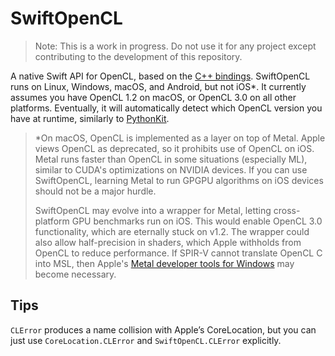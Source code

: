 # SwiftOpenCL

> Note: This is a work in progress. Do not use it for any project except contributing to the development of this repository.

A native Swift API for OpenCL, based on the [C++ bindings](https://github.com/KhronosGroup/OpenCL-CLHPP). SwiftOpenCL runs on Linux, Windows, macOS, and Android, but not iOS\*. It currently assumes you have OpenCL 1.2 on macOS, or OpenCL 3.0 on all other platforms. Eventually, it will automatically detect which OpenCL version you have at runtime, similarly to [PythonKit](https://github.com/pvieito/PythonKit).

> \*On macOS, OpenCL is implemented as a layer on top of Metal. Apple views OpenCL as deprecated, so it prohibits use of OpenCL on iOS. Metal runs faster than OpenCL in some situations (especially ML), similar to CUDA's optimizations on NVIDIA devices. If you can use SwiftOpenCL, learning Metal to run GPGPU algorithms on iOS devices should not be a major hurdle. 
>
> SwiftOpenCL may evolve into a wrapper for Metal, letting cross-platform GPU benchmarks run on iOS. This would enable OpenCL 3.0 functionality, which are eternally stuck on v1.2. The wrapper could also allow half-precision in shaders, which Apple withholds from OpenCL to reduce performance. If SPIR-V cannot translate OpenCL C into MSL, then Apple's [Metal developer tools for Windows](developer.apple.com/metal) may become necessary.

## Tips

`CLError` produces a name collision with Apple’s CoreLocation, but you can just use `CoreLocation.CLError` and `SwiftOpenCL.CLError` explicitly.
